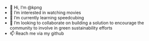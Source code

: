 - 👋 Hi, I’m @kpng
- 👀 I’m interested in watching movies
- 🌱 I’m currently learning speedcubing
- 💞️ I’m looking to collaborate on building a solution to encourage the community to involve in green sustainability efforts
- 📫 Reach me via my github 

<!---
kpng/kpng is a ✨ special ✨ repository because its `README.md` (this file) appears on your GitHub profile.
You can click the Preview link to take a look at your changes.
--->
